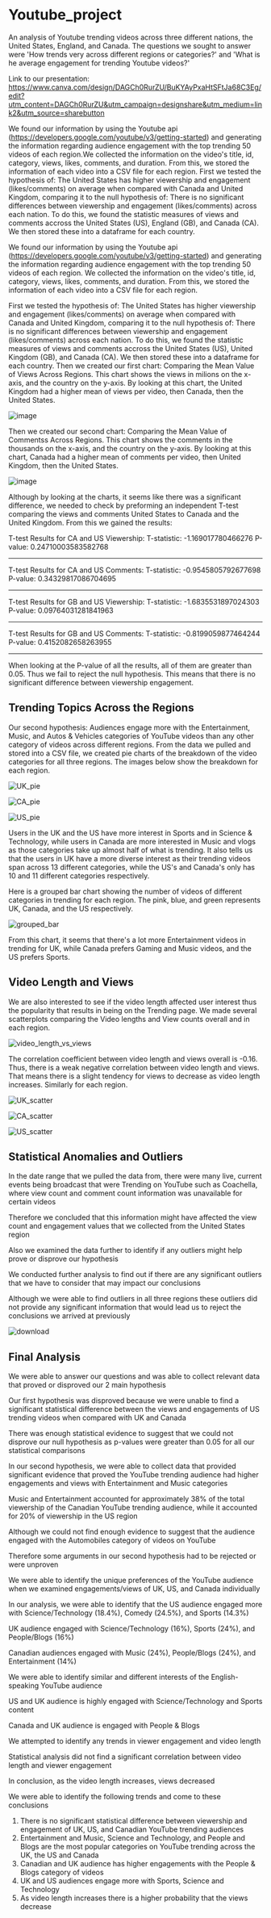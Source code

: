 # Youtube_project
An analysis of Youtube trending videos across three different nations, the United States, England, and Canada. 
The questions we sought to answer were 'How trends very across different regions or categories?' and 'What is he average engagement for trending Youtube videos?'

Link to our presentation: https://www.canva.com/design/DAGCh0RurZU/BuKYAyPxaHtSFtJa68C3Eg/edit?utm_content=DAGCh0RurZU&utm_campaign=designshare&utm_medium=link2&utm_source=sharebutton

We found our information by using the Youtube api (https://developers.google.com/youtube/v3/getting-started) and generating the information regarding audience engagement with the top trending 50 videos of each region.We collected the information on the video's title, id, category, views, likes, comments, and duration. From this, we stored the information of each video into a CSV file for each region. 
First we tested the hypothesis of: The United States has higher viewership and engagement (likes/comments) on average when compared with Canada and United Kingdom, comparing it to the null hypothesis of: There is no significant differences between viewership and engagement (likes/comments) across each nation. To do this, we found the statistic measures of views and comments accross the United States (US), England (GB), and Canada (CA). We then stored these into a dataframe for each country. 

We found our information by using the Youtube api (https://developers.google.com/youtube/v3/getting-started) and generating the information regarding audience engagement with the top trending 50 videos of each region. We collected the information on the video's title, id, category, views, likes, comments, and duration. From this, we stored the information of each video into a CSV file for each region. 

First we tested the hypothesis of: The United States has higher viewership and engagement (likes/comments) on average when compared with Canada and United Kingdom, comparing it to the null hypothesis of: There is no significant differences between viewership and engagement (likes/comments) across each nation. To do this, we found the statistic measures of views and comments accross the United States (US), United Kingdom (GB), and Canada (CA). We then stored these into a dataframe for each country. 
Then we created our first chart: Comparing the Mean Value of Views Across Regions. This chart shows the views in milions on the x-axis, and the country on the y-axis. By looking at this chart, the United Kingdom had a higher mean of views per video, then Canada, then the United States.

![image](https://github.com/sophiagemanuel/Youtube_project/assets/157437098/45175710-f283-43c6-bd05-90d54b3bf636)

Then we created our second chart: Comparing the Mean Value of Commentss Across Regions. This chart shows the comments in the thousands on the x-axis, and the country on the y-axis. By looking at this chart, Canada had a higher mean of comments per video, then United Kingdom, then the United States.

![image](https://github.com/sophiagemanuel/Youtube_project/assets/157437098/d5d16369-7c87-494b-92f9-34f201e9fa7d)

Although by looking at the charts, it seems like there was a significant difference, we needed to check by preforming an independent T-test comparing the views and comments United States to Canada and the United Kingdom.
From this we gained the results:

T-test Results for CA and US Viewership:
T-statistic: -1.169017780466276
P-value: 0.24710003583582768

------------------------------
T-test Results for CA and US Comments:
T-statistic: -0.9545805792677698
P-value: 0.34329817086704695

------------------------------
T-test Results for GB and US Viewership:
T-statistic: -1.6835531897024303
P-value: 0.09764031281841963

------------------------------
T-test Results for GB and US Comments:
T-statistic: -0.8199059877464244
P-value: 0.4152082658263955

------------------------------

When looking at the P-value of all the results, all of them are greater than 0.05. Thus we fail to reject the null hypothesis. This means that there is no significant difference between viewership engagement.

## Trending Topics Across the Regions
Our second hypothesis: Audiences engage more with the Entertainment, Music, and Autos & Vehicles categories of YouTube videos than any other category of videos across different regions. From the data we pulled and stored into a CSV file, we created pie charts of the breakdown of the video categories for all three regions. The images below show the breakdown for each region.

![UK_pie](https://github.com/sophiagemanuel/Youtube_project/assets/161385170/0d559ed6-32fe-4bc8-8dd1-c15138d8e946)

![CA_pie](https://github.com/sophiagemanuel/Youtube_project/assets/161385170/9b3142e1-9f7c-4714-a31a-313af1fdbdd7)

![US_pie](https://github.com/sophiagemanuel/Youtube_project/assets/161385170/a8480717-29d0-4ca4-bc05-c7b5b110e1d3)

Users in the UK and the US have more interest in Sports and in Science & Technology, while users in Canada are more interested in Music and vlogs as those categories take up almost half of what is trending. It also tells us that the users in UK have a more diverse interest as their trending videos span across 13 different categories, while the US's and Canada's only has 10 and 11 different categories respectively.

Here is a grouped bar chart showing the number of videos of different categories in trending for each region. The pink, blue, and green represents UK, Canada, and the US respectively.

![grouped_bar](https://github.com/sophiagemanuel/Youtube_project/assets/161385170/4a5d7eb5-761e-4b9e-af8f-49c55ce104fc)

From this chart, it seems that there's a lot more Entertainment videos in trending for UK, while Canada prefers Gaming and Music videos, and the US prefers Sports.

## Video Length and Views
We are also interested to see if the video length affected user interest thus the popularity that results in being on the Trending page. We made several scatterplots comparing the Video lengths and View counts overall and in each region.

![video_length_vs_views](https://github.com/sophiagemanuel/Youtube_project/assets/161385170/64a28475-53ca-4e66-b2df-20df35e4e50d)

The correlation coefficient between video length and views overall is -0.16. Thus, there is a weak negative correlation between video length and views.
That means there is a slight tendency for views to decrease as video length increases. Similarly for each region.

![UK_scatter](https://github.com/sophiagemanuel/Youtube_project/assets/161385170/477fb84d-8838-4905-864e-2b12bcbde57a)

![CA_scatter](https://github.com/sophiagemanuel/Youtube_project/assets/161385170/961fe7de-337f-4ef9-be0f-b859c6f90bf3)

![US_scatter](https://github.com/sophiagemanuel/Youtube_project/assets/161385170/ccf3147b-2835-4824-a894-b96b1f7ed60c)

## Statistical Anomalies and Outliers

In the date range that we pulled the data from, there were many live, current events being broadcast that were Trending on YouTube such as Coachella, where view count and comment count information was unavailable for certain videos

Therefore we concluded that this information might have affected the view count and engagement values that we collected from the United States region

Also we examined the data further to identify if any outliers might help prove or disprove our hypothesis

We conducted further analysis to find out if there are any significant outliers that we have to consider that may impact our conclusions

Although we were able to find outliers in all three regions these outliers did not provide any significant information that would lead us to reject the conclusions we arrived at previously

![download](https://github.com/sophiagemanuel/Youtube_project/assets/161780046/6dbb251f-0baa-4e0d-b0ca-b14816dbdb8c)

## Final Analysis
We were able to answer our questions and was able to collect relevant data that proved or disproved our 2 main hypothesis

Our first hypothesis was disproved because we were unable to find a significant statistical difference between the views and engagements of US trending videos when compared with UK and Canada

There was enough statistical evidence to suggest that we could not disprove our null hypothesis as p-values were greater than 0.05 for all our statistical comparisons

In our second hypothesis, we were able to collect data that provided significant evidence that proved the YouTube trending audience had higher engagements and views with Entertainment and Music categories

Music and Entertainment accounted for approximately 38% of the total viewership of the Canadian YouTube trending audience, while it accounted for 20% of viewership in the US region

Although we could not find enough evidence to suggest that the audience engaged with the Automobiles category of videos on YouTube

Therefore some arguments in our second hypothesis had to be rejected or were unproven

We were able to identify the unique preferences of the YouTube audience when we examined engagements/views of UK, US, and Canada individually

In our analysis, we were able to identify that the US audience engaged more with Science/Technology (18.4%), Comedy (24.5%), and Sports (14.3%)

UK audience engaged with Science/Technology (16%), Sports (24%), and People/Blogs (16%)

Canadian audiences engaged with Music (24%), People/Blogs (24%), and Entertainment (14%)

We were able to identify similar and different interests of the English-speaking YouTube audience

US and UK audience is highly engaged with Science/Technology and Sports content

Canada and UK audience is engaged with People & Blogs 

We attempted to identify any trends in viewer engagement and video length

Statistical analysis did not find a significant correlation between video length and viewer engagement

In conclusion,  as the video length increases, views decreased

We were able to identify the following trends and come to these conclusions
1. There is no significant statistical difference between viewership and engagement of UK, US, and Canadian YouTube trending audiences
2. Entertainment and Music, Science and Technology, and People and Blogs are the most popular categories on YouTube trending across the UK, the US and Canada
3. Canadian and UK audience has higher engagements with the People & Blogs category of videos
4. UK and US audiences engage more with Sports, Science and Technology
5. As video length increases there is a higher probability that the views decrease






